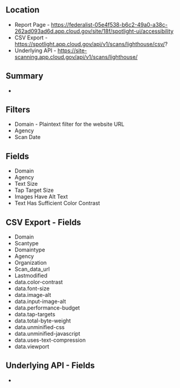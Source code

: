 ## Location

* Report Page - https://federalist-05e4f538-b6c2-49a0-a38c-262ad093ad6d.app.cloud.gov/site/18f/spotlight-ui/accessibility
* CSV Export - https://spotlight.app.cloud.gov/api/v1/scans/lighthouse/csv/?
* Underlying API - https://site-scanning.app.cloud.gov/api/v1/scans/lighthouse/


## Summary 

* 


## Filters

* Domain - Plaintext filter for the website URL
* Agency 
* Scan Date

## Fields 

* Domain 
* Agency
* Text Size
* Tap Target Size
* Images Have Alt Text
* Text Has Sufficient Color Contrast

## CSV Export - Fields

* Domain
* Scantype
* Domaintype
* Agency 
* Organization
* Scan_data_url
* Lastmodified
* data.color-contrast
* data.font-size
* data.image-alt
* data.input-image-alt
* data.performance-budget
* data.tap-targets
* data.total-byte-weight
* data.unminified-css
* data.unminified-javascript
* data.uses-text-compression
* data.viewport


## Underlying API - Fields

* 
